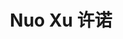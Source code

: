 ---
layout: page
title: Nuo Xu 许诺
description: Master's Student<br />硕士研究生<br />&nbsp;
img: /assets/img/icon6.png
email: 12133168@mail.sustech.edu.cn
bio: >
    They are too lazy to leave anything here.
bio_cn: >
    这个人很懒，什么也没留下。
importance: 5
category: student
---